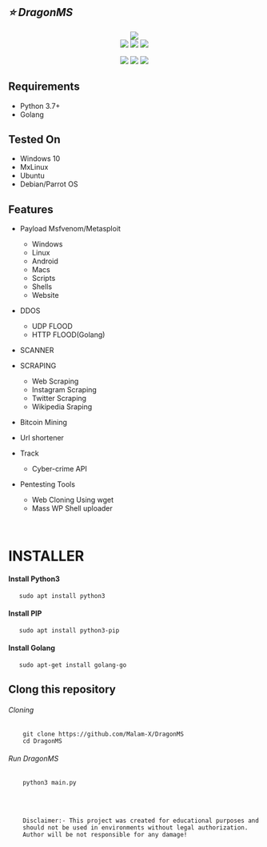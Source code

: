 ## ***:star: DragonMS***
<p align="center">
  <img src="https://github.com/Malam-X/DragonMS/blob/main/dragonms.png"><br>
  <img src="https://img.shields.io/badge/Version-v0.2-blue">
  <img src="https://img.shields.io/badge/Python-v3.7%2B-blue">
  <img src="https://komarev.com/ghpvc/?username=Malam-X&label=Views&color=blue&style=plastic">
</p>
<p align="center">
  <img src="https://img.shields.io/badge/Author-DR4G0N5-cyan?style=plastic&logo=appveyor">
  <img src="https://img.shields.io/badge/Open%20Source-Yes-cyan?style=plastic&logo=appveyor">
  <img src="https://img.shields.io/badge/Written%20In-PYTHON-cyan?style=plastic&logo=appveyor">
</p>

## Requirements

-   Python 3.7+
-   Golang

## Tested On

-   Windows 10
-   MxLinux
-   Ubuntu
-   Debian/Parrot OS

## Features

-   Payload Msfvenom/Metasploit
    -   Windows
    -   Linux
    -   Android
    -   Macs
    -   Scripts
    -   Shells
    -   Website
-   DDOS
    -   UDP FLOOD
    -   HTTP FLOOD(Golang)
-   SCANNER
-   SCRAPING
    -   Web Scraping
    -   Instagram Scraping
    -   Twitter Scraping
    -   Wikipedia Sraping<br>

-   Bitcoin Mining
-   Url shortener
-   Track
    -   Cyber-crime API
-   Pentesting Tools
    -   Web Cloning Using wget
    -   Mass WP Shell uploader
<br>

# INSTALLER

#### Install Python3
`   sudo apt install python3`
#### Install PIP
`   sudo apt install python3-pip`
#### Install Golang
`   sudo apt-get install golang-go`

## Clong this repository

###### *Cloning*
```
    git clone https://github.com/Malam-X/DragonMS
    cd DragonMS
```
###### *Run DragonMS*
```
    python3 main.py
```
<br>
<br>

```
    Disclaimer:- This project was created for educational purposes and
    should not be used in environments without legal authorization. 
    Author will be not responsible for any damage!
```
